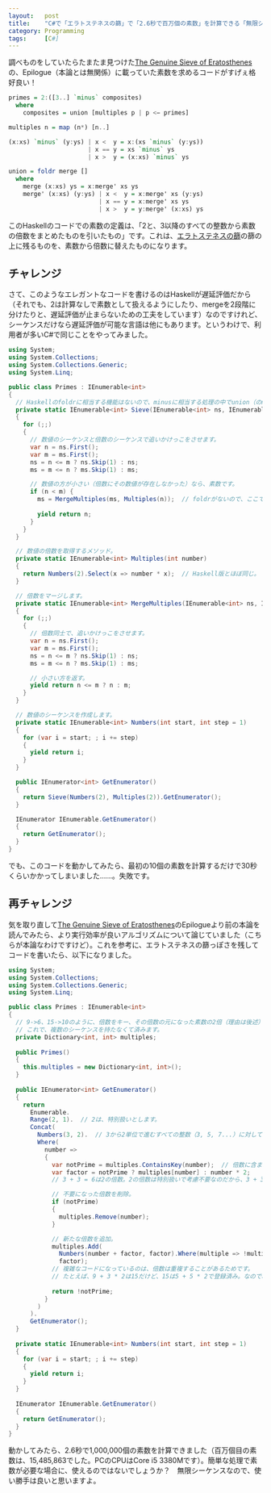 ```yaml
---
layout:   post
title:    "C#で「エラトステネスの篩」で「2.6秒で百万個の素数」を計算できる「無限シーケンス」を作ってみた"
category: Programming
tags:     [C#]
---
```


調べものをしていたらたまたま見つけた[The Genuine Sieve of Eratosthenes](https://www.cs.hmc.edu/~oneill/papers/Sieve-JFP.pdf)の、Epilogue（本論とは無関係）に載っていた素数を求めるコードがすげぇ格好良い！

```haskell
primes = 2:([3..] `minus` composites)
  where
    composites = union [multiples p | p <− primes]

multiples n = map (n*) [n..]

(x:xs) `minus` (y:ys) | x <  y = x:(xs `minus` (y:ys))
                      | x == y = xs `minus` ys
                      | x >  y = (x:xs) `minus` ys

union = foldr merge []
  where
    merge (x:xs) ys = x:merge' xs ys
    merge' (x:xs) (y:ys) | x <  y = x:merge' xs (y:ys)
                         | x == y = x:merge' xs ys
                         | x >  y = y:merge' (x:xs) ys
```

このHaskellのコードでの素数の定義は、「2と、3以降のすべての整数から素数の倍数をまとめたものを引いたもの」です。これは、[エラトステネスの篩](https://ja.wikipedia.org/wiki/%E3%82%A8%E3%83%A9%E3%83%88%E3%82%B9%E3%83%86%E3%83%8D%E3%82%B9%E3%81%AE%E7%AF%A9)の篩の上に残るものを、素数から倍数に替えたものになります。

## チャレンジ

さて、このようなエレガントなコードを書けるのはHaskellが遅延評価だから（それでも、2は計算なしで素数として扱えるようにしたり、mergeを2段階に分けたりと、遅延評価が止まらないための工夫をしています）なのですけれど、シーケンスだけなら遅延評価が可能な言語は他にもあります。というわけで、利用者が多いC#で同じことをやってみました。

```csharp
using System;
using System.Collections;
using System.Collections.Generic;
using System.Linq;

public class Primes : IEnumerable<int>
{
  // Haskellのfoldrに相当する機能はないので、minusに相当する処理の中でunion（のmerge部分）する形にしました。
  private static IEnumerable<int> Sieve(IEnumerable<int> ns, IEnumerable<int> ms)
  {
    for (;;)
    {
      // 数値のシーケンスと倍数のシーケンスで追いかけっこをさせます。
      var n = ns.First();
      var m = ms.First();
      ns = n <= m ? ns.Skip(1) : ns;
      ms = m <= n ? ms.Skip(1) : ms;

      // 数値の方が小さい（倍数にその数値が存在しなかった）なら、素数です。
      if (n < m) {
        ms = MergeMultiples(ms, Multiples(n));  // foldrがないので、ここで数値の倍数をマージします。
        
        yield return n;
      }
    }
  }

  // 数値の倍数を取得するメソッド。
  private static IEnumerable<int> Multiples(int number)
  {
    return Numbers(2).Select(x => number * x);  // Haskell版とほぼ同じ。
  }

  // 倍数をマージします。
  private static IEnumerable<int> MergeMultiples(IEnumerable<int> ns, IEnumerable<int> ms)
  {
    for (;;)
    {
      // 倍数同士で、追いかけっこをさせます。
      var n = ns.First();
      var m = ms.First();
      ns = n <= m ? ns.Skip(1) : ns;
      ms = m <= n ? ms.Skip(1) : ms;

      // 小さい方を返す。
      yield return n <= m ? n : m;
    }
  }

  // 数値のシーケンスを作成します。
  private static IEnumerable<int> Numbers(int start, int step = 1)
  {
    for (var i = start; ; i += step)
    {
      yield return i;
    }
  }

  public IEnumerator<int> GetEnumerator()
  {
    return Sieve(Numbers(2), Multiples(2)).GetEnumerator();
  }

  IEnumerator IEnumerable.GetEnumerator()
  {
    return GetEnumerator();
  }
}
```

でも、このコードを動かしてみたら、最初の10個の素数を計算するだけで30秒くらいかかってしまいました……。失敗です。

## 再チャレンジ

気を取り直して[The Genuine Sieve of Eratosthenes](https://www.cs.hmc.edu/~oneill/papers/Sieve-JFP.pdf)のEpilogueより前の本論を読んでみたら、より実行効率が良いアルゴリズムについて論じていました（こちらが本論なわけですけど）。これを参考に、エラトステネスの篩っぽさを残してコードを書いたら、以下になりました。

```csharp
using System;
using System.Collections;
using System.Collections.Generic;
using System.Linq;

public class Primes : IEnumerable<int>
{
  // 9->6、15->10のように、倍数をキー、その倍数の元になった素数の2倍（理由は後述）を値にして管理します。
  // これで、複数のシーケンスを持たなくて済みます。
  private Dictionary<int, int> multiples;
  
  public Primes()
  {
    this.multiples = new Dictionary<int, int>();
  }
  
  public IEnumerator<int> GetEnumerator()
  {
    return
      Enumerable.
      Range(2, 1).  // 2は、特別扱いとします。
      Concat(
        Numbers(3, 2).  // 3から2単位で進むすべての整数（3, 5, 7...）に対して、素数かどうかを調べます。
        Where( 
          number =>
          {
            var notPrime = multiples.ContainsKey(number);  // 倍数に含まれる数値は、素数ではありません。
            var factor = notPrime ? multiples[number] : number * 2;
            // 3 + 3 = 6は2の倍数。2の倍数は特別扱いで考慮不要なのだから、3 + 3 * 2にして、倍数が必ず奇数になるようにします。

            // 不要になった倍数を削除。
            if (notPrime)
            {
              multiples.Remove(number);
            }

            // 新たな倍数を追加。
            multiples.Add(
              Numbers(number + factor, factor).Where(multiple => !multiples.ContainsKey(multiple)).First(),
              factor);
            // 複雑なコードになっているのは、倍数は重複することがあるためです。
            // たとえば、9 + 3 * 2は15だけど、15は5 + 5 * 2で登録済み。なので、もう一つ進んだ15 + 3 * 2の21で登録します。
            
            return !notPrime;
          }
        )
      ).
      GetEnumerator();
  }
  
  private static IEnumerable<int> Numbers(int start, int step = 1)
  {
    for (var i = start; ; i += step)
    {
      yield return i;
    }
  }
  
  IEnumerator IEnumerable.GetEnumerator()
  {
    return GetEnumerator();
  }
}
```

動かしてみたら、2.6秒で1,000,000個の素数を計算できました（百万個目の素数は、15,485,863でした。PCのCPUはCore i5 3380Mです）。簡単な処理で素数が必要な場合に、使えるのではないでしょうか？　無限シーケンスなので、使い勝手は良いと思いますよ。
